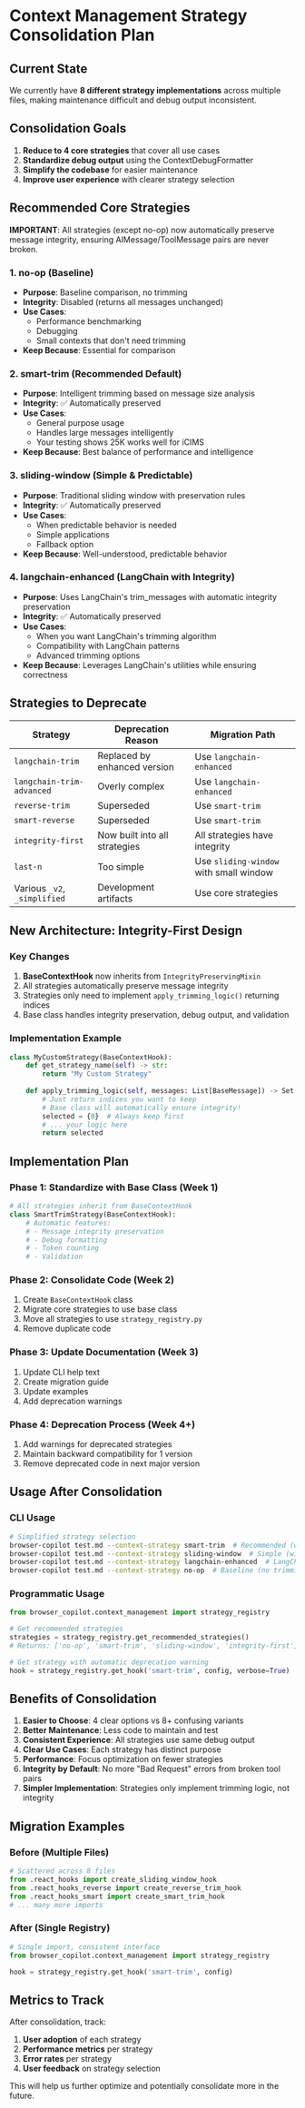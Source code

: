 # Context Management Strategy Consolidation Plan

## Current State

We currently have **8 different strategy implementations** across multiple files, making maintenance difficult and debug output inconsistent.

## Consolidation Goals

1. **Reduce to 4 core strategies** that cover all use cases
2. **Standardize debug output** using the ContextDebugFormatter
3. **Simplify the codebase** for easier maintenance
4. **Improve user experience** with clearer strategy selection

## Recommended Core Strategies

**IMPORTANT**: All strategies (except no-op) now automatically preserve message integrity, ensuring AIMessage/ToolMessage pairs are never broken.

### 1. **no-op** (Baseline)
- **Purpose**: Baseline comparison, no trimming
- **Integrity**: Disabled (returns all messages unchanged)
- **Use Cases**: 
  - Performance benchmarking
  - Debugging
  - Small contexts that don't need trimming
- **Keep Because**: Essential for comparison

### 2. **smart-trim** (Recommended Default)
- **Purpose**: Intelligent trimming based on message size analysis
- **Integrity**: ✅ Automatically preserved
- **Use Cases**:
  - General purpose usage
  - Handles large messages intelligently
  - Your testing shows 25K works well for iCIMS
- **Keep Because**: Best balance of performance and intelligence

### 3. **sliding-window** (Simple & Predictable)
- **Purpose**: Traditional sliding window with preservation rules
- **Integrity**: ✅ Automatically preserved
- **Use Cases**:
  - When predictable behavior is needed
  - Simple applications
  - Fallback option
- **Keep Because**: Well-understood, predictable behavior

### 4. **langchain-enhanced** (LangChain with Integrity)
- **Purpose**: Uses LangChain's trim_messages with automatic integrity preservation
- **Integrity**: ✅ Automatically preserved
- **Use Cases**:
  - When you want LangChain's trimming algorithm
  - Compatibility with LangChain patterns
  - Advanced trimming options
- **Keep Because**: Leverages LangChain's utilities while ensuring correctness

## Strategies to Deprecate

| Strategy | Deprecation Reason | Migration Path |
|----------|-------------------|----------------|
| `langchain-trim` | Replaced by enhanced version | Use `langchain-enhanced` |
| `langchain-trim-advanced` | Overly complex | Use `langchain-enhanced` |
| `reverse-trim` | Superseded | Use `smart-trim` |
| `smart-reverse` | Superseded | Use `smart-trim` |
| `integrity-first` | Now built into all strategies | All strategies have integrity |
| `last-n` | Too simple | Use `sliding-window` with small window |
| Various `_v2`, `_simplified` | Development artifacts | Use core strategies |

## New Architecture: Integrity-First Design

### Key Changes

1. **BaseContextHook** now inherits from `IntegrityPreservingMixin`
2. All strategies automatically preserve message integrity
3. Strategies only need to implement `apply_trimming_logic()` returning indices
4. Base class handles integrity preservation, debug output, and validation

### Implementation Example

```python
class MyCustomStrategy(BaseContextHook):
    def get_strategy_name(self) -> str:
        return "My Custom Strategy"
    
    def apply_trimming_logic(self, messages: List[BaseMessage]) -> Set[int]:
        # Just return indices you want to keep
        # Base class will automatically ensure integrity!
        selected = {0}  # Always keep first
        # ... your logic here
        return selected
```

## Implementation Plan

### Phase 1: Standardize with Base Class (Week 1)
```python
# All strategies inherit from BaseContextHook
class SmartTrimStrategy(BaseContextHook):
    # Automatic features:
    # - Message integrity preservation
    # - Debug formatting
    # - Token counting
    # - Validation
```

### Phase 2: Consolidate Code (Week 2)
1. Create `BaseContextHook` class
2. Migrate core strategies to use base class
3. Move all strategies to use `strategy_registry.py`
4. Remove duplicate code

### Phase 3: Update Documentation (Week 3)
1. Update CLI help text
2. Create migration guide
3. Update examples
4. Add deprecation warnings

### Phase 4: Deprecation Process (Week 4+)
1. Add warnings for deprecated strategies
2. Maintain backward compatibility for 1 version
3. Remove deprecated code in next major version

## Usage After Consolidation

### CLI Usage
```bash
# Simplified strategy selection
browser-copilot test.md --context-strategy smart-trim  # Recommended (with integrity)
browser-copilot test.md --context-strategy sliding-window  # Simple (with integrity)
browser-copilot test.md --context-strategy langchain-enhanced  # LangChain (with integrity)
browser-copilot test.md --context-strategy no-op  # Baseline (no trimming)
```

### Programmatic Usage
```python
from browser_copilot.context_management import strategy_registry

# Get recommended strategies
strategies = strategy_registry.get_recommended_strategies()
# Returns: ['no-op', 'smart-trim', 'sliding-window', 'integrity-first']

# Get strategy with automatic deprecation warning
hook = strategy_registry.get_hook('smart-trim', config, verbose=True)
```

## Benefits of Consolidation

1. **Easier to Choose**: 4 clear options vs 8+ confusing variants
2. **Better Maintenance**: Less code to maintain and test
3. **Consistent Experience**: All strategies use same debug output
4. **Clear Use Cases**: Each strategy has distinct purpose
5. **Performance**: Focus optimization on fewer strategies
6. **Integrity by Default**: No more "Bad Request" errors from broken tool pairs
7. **Simpler Implementation**: Strategies only implement trimming logic, not integrity

## Migration Examples

### Before (Multiple Files)
```python
# Scattered across 8 files
from .react_hooks import create_sliding_window_hook
from .react_hooks_reverse import create_reverse_trim_hook
from .react_hooks_smart import create_smart_trim_hook
# ... many more imports
```

### After (Single Registry)
```python
# Single import, consistent interface
from browser_copilot.context_management import strategy_registry

hook = strategy_registry.get_hook('smart-trim', config)
```

## Metrics to Track

After consolidation, track:
1. **User adoption** of each strategy
2. **Performance metrics** per strategy
3. **Error rates** per strategy
4. **User feedback** on strategy selection

This will help us further optimize and potentially consolidate more in the future.